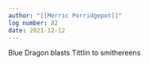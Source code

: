 ```yaml
---
author: "[[Merric Porridgepot]]"
log number: 82
date: 2021-12-12
---
```

Blue Dragon blasts Tittlin to smithereens
